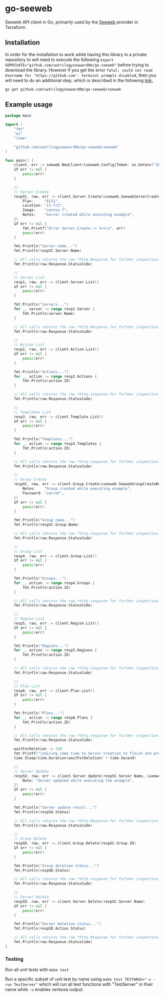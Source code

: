 # go-seeweb
Seeweb API client in Go, primarily used by the [Seeweb](https://github.com/uwtrilogyseaward0m/terraform-provider-seeweb) provider in Terraform.

## Installation

In order for the installation to work while having this library in a private repository to will need to execute the following `export GOPRIVATE="github.com/uwtrilogyseaward0m/go-seeweb"` before trying to download the library. However if you get the error `fatal: could not read Username for 'https://github.com': terminal prompts disabled`, then you will need to do an additional step, which is described in the following [link.](https://www.digitalocean.com/community/tutorials/how-to-use-a-private-go-module-in-your-own-project#providing-private-module-credentials-for-https)

```bash
go get github.com/uwtrilogyseaward0m/go-seeweb/seeweb
```

## Example usage
```go
package main

import (
	"fmt"
	"os"
	"time"

	"github.com/uwtrilogyseaward0m/go-seeweb/seeweb"
)

func main() {
	client, err := seeweb.NewClient(&seeweb.Config{Token: os.Getenv("SEEWEB_TOKEN"), Debug: true})
	if err != nil {
		panic(err)
	}

	//
	// Server Create
	respSC, raw, err := client.Server.Create(&seeweb.SeewebServerCreateRequest{
		Plan:     "ECS1",
		Location: "it-fr2",
		Image:    "centos-7",
		Notes:    "Server created while executing example",
	})
	if err != nil {
		fmt.Printf("Error Server.Create::> %+v\n", err)
		panic(err)
	}

	fmt.Println("Server name...")
	fmt.Println(respSC.Server.Name)

	// All calls returns the raw *http.Response for further inspection.
	fmt.Println(raw.Response.StatusCode)

	//
	// Server List
	resp1, raw, err := client.Server.List()
	if err != nil {
		panic(err)
	}

	fmt.Println("Servers...")
	for _, server := range resp1.Server {
		fmt.Println(server.Name)
	}

	// All calls returns the raw *http.Response for further inspection.
	fmt.Println(raw.Response.StatusCode)

	//
	// Action List
	resp2, raw, err := client.Action.List()
	if err != nil {
		panic(err)
	}

	fmt.Println("Actions...")
	for _, action := range resp2.Actions {
		fmt.Println(action.ID)
	}

	// All calls returns the raw *http.response for further inspection.
	fmt.Println(raw.Response.StatusCode)

	//
	// Templates List
	resp3, raw, err := client.Template.List()
	if err != nil {
		panic(err)
	}

	fmt.Println("Templates...")
	for _, action := range resp3.Templates {
		fmt.Println(action.ID)
	}

	// All calls returns the raw *http.response for further inspection.
	fmt.Println(raw.Response.StatusCode)

	//
	// Group Create
	respGC, raw, err := client.Group.Create(&seeweb.SeewebGroupCreateRequest{
		Notes:    "Group created while executing example",
		Password: "secret",
	})
	if err != nil {
		panic(err)
	}

	fmt.Println("Group name...")
	fmt.Println(respGC.Group.Name)

	// All calls returns the raw *http.response for further inspection.
	fmt.Println(raw.Response.StatusCode)

	//
	// Group List
	resp4, raw, err := client.Group.List()
	if err != nil {
		panic(err)
	}

	fmt.Println("Groups...")
	for _, action := range resp4.Groups {
		fmt.Println(action.ID)
	}

	// All calls returns the raw *http.response for further inspection.
	fmt.Println(raw.Response.StatusCode)

	//
	// Region List
	resp5, raw, err := client.Region.List()
	if err != nil {
		panic(err)
	}

	fmt.Println("Regions...")
	for _, action := range resp5.Regions {
		fmt.Println(action.ID)
	}

	// All calls returns the raw *http.response for further inspection.
	fmt.Println(raw.Response.StatusCode)

	//
	// Plan List
	resp6, raw, err := client.Plan.List()
	if err != nil {
		panic(err)
	}

	fmt.Println("Plans...")
	for _, action := range resp6.Plans {
		fmt.Println(action.ID)
	}

	// All calls returns the raw *http.response for further inspection.
	fmt.Println(raw.Response.StatusCode)

	waitForDeletion := 120
	fmt.Printf("\nGiving some time to Server Creation to finish and proceed with Server.Update and deletion of Server and Group created.\nThe remaining API calls will be executed in %d seconds.\n\nIf the deletion fails. Please go to the console and explicitly delete Server name %q and Group name %q\n\n", waitForDeletion, respSC.Server.Name, respGC.Group.Name)
	time.Sleep(time.Duration(waitForDeletion) * time.Second)

	//
	// Server Update
	respSU, raw, err := client.Server.Update(respSC.Server.Name, &seeweb.SeewebServerUpdateRequest{
		Note: "Server updated while executing the example",
	})
	if err != nil {
		panic(err)
	}

	fmt.Println("Server update result...")
	fmt.Println(respSU.Status)

	// All calls returns the raw *http.Response for further inspection.
	fmt.Println(raw.Response.StatusCode)

	//
	// Group Delete
	respGD, raw, err := client.Group.Delete(respGC.Group.ID)
	if err != nil {
		panic(err)
	}

	fmt.Println("Group deletion status...")
	fmt.Println(respGD.Status)

	// All calls returns the raw *http.response for further inspection.
	fmt.Println(raw.Response.StatusCode)

	//
	// Server Delete
	respSD, raw, err := client.Server.Delete(respSC.Server.Name)
	if err != nil {
		panic(err)
	}

	fmt.Println("Server deletion status...")
	fmt.Println(respSD.Action.Status)

	// All calls returns the raw *http.Response for further inspection.
	fmt.Println(raw.Response.StatusCode)
}
```

### Testing

Run all unit tests with `make test`

Run a specific subset of unit test by name using `make test TESTARGS="-v -run TestServer"` which will run all test functions with "TestServer" in their name while `-v` enables verbose output.
